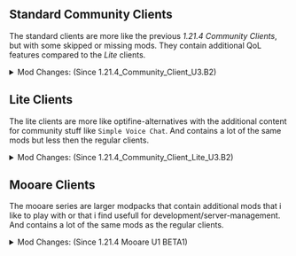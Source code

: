 <p hidden meta>
Title: 1.21.5 Client Pre-Release
Author: @TheAxolot77
AuthorTitle: Author/Owner
Banner: banner.png
Favicon: favicon.png
CardBackground: banner.png
Tags: news,changelog,minecraft,mc,axo,client,community,mooare
CreationDate: 2025-04-21
UpdatedDate: 2025-04-21
</p>

## Standard Community Clients
The standard clients are more like the previous *1.21.4 Community Clients*, but with some skipped or missing mods.
They contain additional QoL features compared to the *Lite* clients.

<details>
    <summary>Mod Changes: (Since 1.21.4_Community_Client_U3.B2)</summary>

    <span style="color:red;font-weight:bold;">Missing Mods:</span>
        - `animatica`
        - `fabric-skyboxes`
        - `fabric-skyboxes-interop`
        - `show-me-your-skin`
        - `mixin-trace`
        - `continuity`
        - `modernfix`
        - `polytone`
        - `enhanced-block-entites`
        - `eating-animation`

    <span style="color:aqua;font-weight:bold;">Replaced:</span>
        - `capes` with `cape-provider`

    <span style="color:orange;font-weight:bold;">Skipped:</span>
        - `variants-cit` Since enough features are now in vanilla.
        - `fallingleaves` Now a vanilla feature.
        - `vivecraft` Needs evaluation.
</details>


## Lite Clients
The lite clients are more like optifine-alternatives with the additional content for community stuff like `Simple Voice Chat`.
And contains a lot of the same mods but less then the regular clients.

<details>
    <summary>Mod Changes: (Since 1.21.4_Community_Client_Lite_U3.B2)</summary>

    <span style="color:red;font-weight:bold;">Missing Mods:</span>
        - `animatica`
        - `fabric-skyboxes`
        - `fabric-skyboxes-interop`
        - `show-me-your-skin`
        - `mixin-trace`
        - `continuity`
        - `modernfix`
        - `polytone`
        - `enhanced-block-entites`

    <span style="color:aqua;font-weight:bold;">Replaced:</span>
        - `capes` with `cape-provider`

    <span style="color:orange;font-weight:bold;">Skipped:</span>
        - `variants-cit` Since enough features are now in vanilla.
</details>


## Mooare Clients
The mooare series are larger modpacks that contain additional mods that i like to play with or that i find usefull for development/server-management.
And contains a lot of the same mods as the regular clients.

<details>
    <summary>Mod Changes: (Since 1.21.4 Mooare U1 BETA1)</summary>

    <span style="color:red;font-weight:bold;">Missing Mods:</span>
        - `animatica`
        - `fabric-skyboxes`
        - `fabric-skyboxes-interop`
        - `show-me-your-skin`
        - `mixin-trace`
        - `continuity`
        - `modernfix`
        - `polytone`
        - `enhanced-block-entites`
        - `eating-animation`
        - `serverpack-unlocker`
        - `isometric-renders`
        - `nether-coords`
        - `xaeros-zoomout`

    <span style="color:aqua;font-weight:bold;">Replaced:</span>
        - `capes` with `cape-provider`

    <span style="color:green;font-weight:bold;">New Mods:</span>
        - `enhanced-tooltips`
        - `scribble`

    <span style="color:orange;font-weight:bold;">Skipped:</span>
        - `variants-cit` Since enough features are now in vanilla.
        - `fallingleaves` Now a vanilla feature.
        - `vivecraft` Needs evaluation.
        - `fast-ip-ping` Needs evalution.
        - `give-me-a-new-splash-text`
</details>